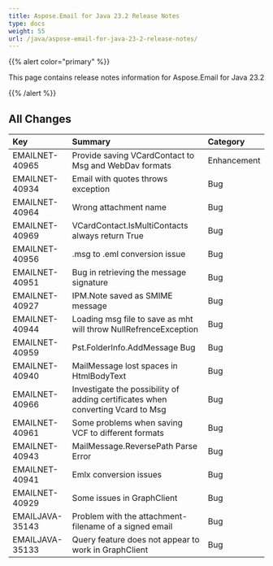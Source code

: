 ```yaml
---
title: Aspose.Email for Java 23.2 Release Notes
type: docs
weight: 55
url: /java/aspose-email-for-java-23-2-release-notes/
---
```


{{% alert color="primary" %}}

This page contains release notes information for Aspose.Email for Java 23.2

{{% /alert %}}

## **All Changes**

|**Key**|**Summary**|**Category**|
| :- | :- | :- |
|EMAILNET-40965|Provide saving VCardContact to Msg and WebDav formats|Enhancement|
|EMAILNET-40934|Email with quotes throws exception|Bug|
|EMAILNET-40964|Wrong attachment name|Bug
|EMAILNET-40969|VCardContact.IsMultiContacts always return True|Bug
|EMAILNET-40956|.msg to .eml conversion issue|Bug
|EMAILNET-40951|Bug in retrieving the message signature|Bug
|EMAILNET-40927|IPM.Note saved as SMIME message|Bug
|EMAILNET-40944|Loading msg file to save as mht will throw NullRefrenceException|Bug
|EMAILNET-40959|Pst.FolderInfo.AddMessage Bug|Bug
|EMAILNET-40940|MailMessage lost spaces in HtmlBodyText|Bug
|EMAILNET-40966|Investigate the possibility of adding certificates when converting Vcard to Msg|Bug|
|EMAILNET-40961|Some problems when saving VCF to different formats|Bug|
|EMAILNET-40943|MailMessage.ReversePath Parse Error|Bug|
|EMAILNET-40941|Emlx conversion issues|Bug|
|EMAILNET-40929|Some issues in GraphClient|Bug|
|EMAILJAVA-35143|Problem with the attachment-filename of a signed email|Bug|
|EMAILJAVA-35133|Query feature does not appear to work in GraphClient|Bug|
